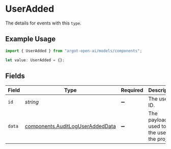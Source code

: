 # UserAdded

The details for events with this `type`.

## Example Usage

```typescript
import { UserAdded } from "argot-open-ai/models/components";

let value: UserAdded = {};
```

## Fields

| Field                                                                                | Type                                                                                 | Required                                                                             | Description                                                                          |
| ------------------------------------------------------------------------------------ | ------------------------------------------------------------------------------------ | ------------------------------------------------------------------------------------ | ------------------------------------------------------------------------------------ |
| `id`                                                                                 | *string*                                                                             | :heavy_minus_sign:                                                                   | The user ID.                                                                         |
| `data`                                                                               | [components.AuditLogUserAddedData](../../models/components/auditloguseraddeddata.md) | :heavy_minus_sign:                                                                   | The payload used to add the user to the project.                                     |